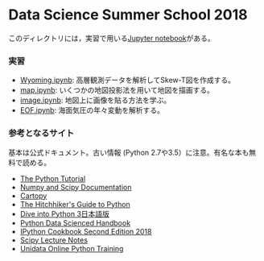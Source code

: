 # Data Science Summer School 2018

このディレクトリには，実習で用いる[Jupyter notebook](https://nbviewer.jupyter.org/github/tenomoto/dsss2018/tree/master/)がある。

### 実習
* [Wyoming.ipynb](https://nbviewer.jupyter.org/github/tenomoto/dsss2018/blob/master/Wyoming.ipynb): 高層観測データを解析してSkew-T図を作成する。
* [map.ipynb](https://nbviewer.jupyter.org/github/tenomoto/dsss2018/blob/master/map.ipynb): いくつかの地図投影法を用いて地図を描画する。
* [image.ipynb](https://nbviewer.jupyter.org/github/tenomoto/dsss2018/blob/master/image.ipynb): 地図上に画像を貼る方法を学ぶ。
* [EOF.ipynb](https://nbviewer.jupyter.org/github/tenomoto/dsss2018/blob/master/EOF.ipynb): 海面気圧の年々変動を解析する。

### 参考となるサイト

基本は公式ドキュメント。古い情報 (Python 2.7や3.5）に注意。有名な本も無料で読める。

* [The Python Tutorial](https://docs.python.org/3/tutorial/)
* [Numpy and Scipy Documentation](https://docs.scipy.org/doc/)
* [Cartopy](https://scitools.org.uk/cartopy/docs/latest/)
* [The Hitchhiker's Guide to Python](https://docs.python-guide.org)
* [Dive into Python 3日本語版](http://diveintopython3-ja.rdy.jp/index.html)
* [Python Data Scienced Handbook](https://jakevdp.github.io/PythonDataScienceHandbook/index.html)
* [IPython Cookbook Second Edition 2018](https://ipython-books.github.io)
* [Scipy Lecture Notes](http://www.scipy-lectures.org)
* [Unidata Online Python Training](https://unidata.github.io/online-python-training/)

